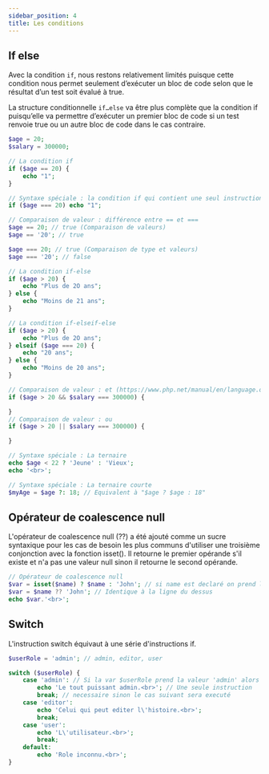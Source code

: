 ```yaml
---
sidebar_position: 4
title: Les conditions
---
```


## If else

Avec la condition `if`, nous restons relativement limités puisque cette condition nous permet seulement d’exécuter un bloc de code selon que le résultat d’un test soit évalué à true.

La structure conditionnelle `if…else` va être plus complète que la condition if puisqu’elle va permettre d’exécuter un premier bloc de code si un test renvoie true ou un autre bloc de code dans le cas contraire.

```php
$age = 20;
$salary = 300000;

// La condition if
if ($age == 20) {
    echo "1";
}

// Syntaxe spéciale : la condition if qui contient une seul instruction
if ($age === 20) echo "1";

// Comparaison de valeur : différence entre == et ===
$age == 20; // true (Comparaison de valeurs)
$age == '20'; // true

$age === 20; // true (Comparaison de type et valeurs)
$age === '20'; // false

// La condition if-else
if ($age > 20) {
    echo "Plus de 2O ans";
} else {
    echo "Moins de 21 ans";
}

// La condition if-elseif-else
if ($age > 20) {
    echo "Plus de 2O ans";
} elseif ($age === 20) {
    echo "20 ans";
} else {
    echo "Moins de 20 ans";
}

// Comparaison de valeur : et (https://www.php.net/manual/en/language.operators.logical.php)
if ($age > 20 && $salary === 300000) {

}
// Comparaison de valeur : ou
if ($age > 20 || $salary === 300000) {

}

// Syntaxe spéciale : La ternaire
echo $age < 22 ? 'Jeune' : 'Vieux';
echo '<br>';

// Syntaxe spéciale : La ternaire courte
$myAge = $age ?: 18; // Equivalent à "$age ? $age : 18"
```

## Opérateur de coalescence null

L'opérateur de coalescence null (??) a été ajouté comme un sucre syntaxique pour les cas de besoin les plus communs d'utiliser une troisième conjonction avec la fonction isset(). Il retourne le premier opérande s'il existe et n'a pas une valeur null sinon il retourne le second opérande.

```php
// Opérateur de coalescence null
$var = isset($name) ? $name : 'John'; // si name est declaré on prend le nom déclaré sinon on prend la valeur 'John'
$var = $name ?? 'John'; // Identique à la ligne du dessus
echo $var.'<br>';
```

## Switch

L'instruction switch équivaut à une série d'instructions if.

```php
$userRole = 'admin'; // admin, editor, user

switch ($userRole) {
    case 'admin': // Si la var $userRole prend la valeur 'admin' alors ...
        echo 'Le tout puissant admin.<br>'; // Une seule instruction
        break; // necessaire sinon le cas suivant sera executé
    case 'editor':
        echo 'Celui qui peut editer l\'histoire.<br>';
        break;
    case 'user':
        echo 'L\'utilisateur.<br>';
        break;
    default:
        echo 'Role inconnu.<br>';
}
```
